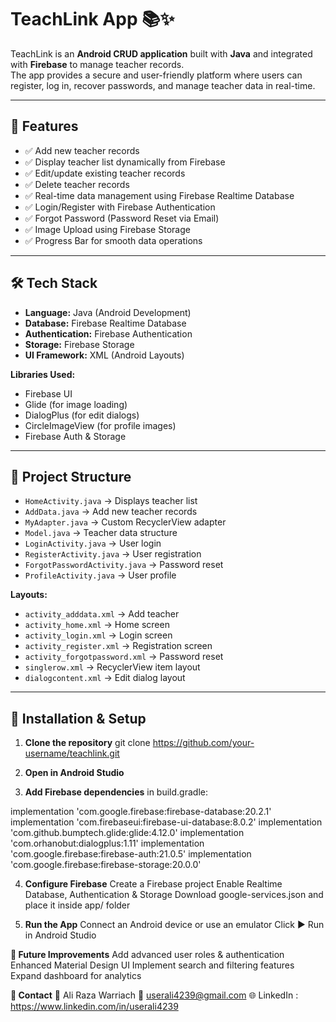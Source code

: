 # TeachLink App 📚✨

TeachLink is an **Android CRUD application** built with **Java** and integrated with **Firebase** to manage teacher records.  
The app provides a secure and user-friendly platform where users can register, log in, recover passwords, and manage teacher data in real-time.  

---

## 🚀 Features
- ✅ Add new teacher records  
- ✅ Display teacher list dynamically from Firebase  
- ✅ Edit/update existing teacher records  
- ✅ Delete teacher records  
- ✅ Real-time data management using Firebase Realtime Database  
- ✅ Login/Register with Firebase Authentication  
- ✅ Forgot Password (Password Reset via Email)  
- ✅ Image Upload using Firebase Storage  
- ✅ Progress Bar for smooth data operations  

---

## 🛠️ Tech Stack
- **Language:** Java (Android Development)  
- **Database:** Firebase Realtime Database  
- **Authentication:** Firebase Authentication  
- **Storage:** Firebase Storage  
- **UI Framework:** XML (Android Layouts)  

**Libraries Used:**  
- Firebase UI  
- Glide (for image loading)  
- DialogPlus (for edit dialogs)  
- CircleImageView (for profile images)  
- Firebase Auth & Storage  

---

## 📂 Project Structure
- `HomeActivity.java` → Displays teacher list  
- `AddData.java` → Add new teacher records  
- `MyAdapter.java` → Custom RecyclerView adapter  
- `Model.java` → Teacher data structure  
- `LoginActivity.java` → User login  
- `RegisterActivity.java` → User registration  
- `ForgotPasswordActivity.java` → Password reset  
- `ProfileActivity.java` → User profile  

**Layouts:**  
- `activity_adddata.xml` → Add teacher  
- `activity_home.xml` → Home screen  
- `activity_login.xml` → Login screen  
- `activity_register.xml` → Registration screen  
- `activity_forgotpassword.xml` → Password reset  
- `singlerow.xml` → RecyclerView item layout  
- `dialogcontent.xml` → Edit dialog layout  

---

## 🔧 Installation & Setup
1. **Clone the repository**
   git clone https://github.com/your-username/teachlink.git

2. **Open in Android Studio**

3. **Add Firebase dependencies** in build.gradle:

implementation 'com.google.firebase:firebase-database:20.2.1'
implementation 'com.firebaseui:firebase-ui-database:8.0.2'
implementation 'com.github.bumptech.glide:glide:4.12.0'
implementation 'com.orhanobut:dialogplus:1.11'
implementation 'com.google.firebase:firebase-auth:21.0.5'
implementation 'com.google.firebase:firebase-storage:20.0.0'

4. **Configure Firebase**
Create a Firebase project
Enable Realtime Database, Authentication & Storage
Download google-services.json and place it inside app/ folder

6. **Run the App**
Connect an Android device or use an emulator
Click ▶ Run in Android Studio

**🔮 Future Improvements**
Add advanced user roles & authentication
Enhanced Material Design UI
Implement search and filtering features
Expand dashboard for analytics

**📩 Contact**
👤 Ali Raza Warriach
📧 userali4239@gmail.com
🌐 LinkedIn : https://www.linkedin.com/in/userali4239
